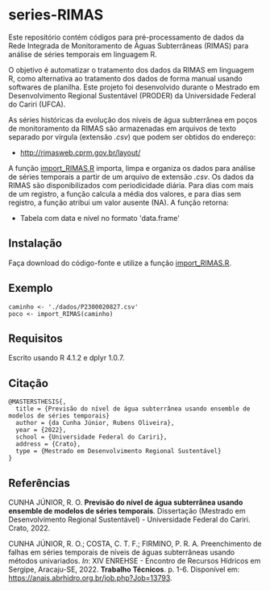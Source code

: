 # series-RIMAS

Este repositório contém códigos para pré-processamento de dados da Rede Integrada de Monitoramento de Águas Subterrâneas (RIMAS) para análise de séries temporais em linguagem R.

O objetivo é automatizar o tratamento dos dados da RIMAS em linguagem R, como alternativa ao tratamento dos dados de forma manual usando softwares de planilha.
Este projeto foi desenvolvido durante o Mestrado em Desenvolvimento Regional Sustentável (PRODER) da Universidade Federal do Cariri (UFCA).

As séries históricas da evolução dos níveis de água subterrânea em poços de monitoramento da RIMAS são armazenadas em arquivos de texto separado por vírgula (extensão *.csv*) que podem ser obtidos do endereço:

- http://rimasweb.cprm.gov.br/layout/

A função [import_RIMAS.R](import_RIMAS.R) importa, limpa e organiza os dados para análise de séries temporais a partir de um arquivo de extensão *.csv*.
Os dados da RIMAS são disponibilizados com periodicidade diária.
Para dias com mais de um registro, a função calcula a média dos valores, e para dias sem registro, a função atribui um valor ausente (NA).
A função retorna:

- Tabela com data e nível no formato 'data.frame'

## Instalação

Faça download do código-fonte e utilize a função [import_RIMAS.R](import_RIMAS.R).

## Exemplo

```
caminho <- './dados/P2300020827.csv'
poco <- import_RIMAS(caminho)
```

## Requisitos

Escrito usando R 4.1.2 e dplyr 1.0.7.

## Citação

```
@MASTERSTHESIS{,
  title = {Previsão do nível de água subterrânea usando ensemble de modelos de séries temporais}
  author = {da Cunha Júnior, Rubens Oliveira},
  year = {2022},
  school = {Universidade Federal do Cariri},
  address = {Crato},
  type = {Mestrado em Desenvolvimento Regional Sustentável}
}
```

## Referências
<a id="1"></a> 
CUNHA JÚNIOR, R. O. 
**Previsão do nível de água subterrânea usando ensemble de modelos de séries temporais**. 
Dissertação (Mestrado em Desenvolvimento Regional Sustentável) -
Universidade Federal do Cariri.
Crato, 2022.

<a id="2"></a> 
CUNHA JÚNIOR, R. O.; COSTA, C. T. F.; FIRMINO, P. R. A. 
Preenchimento de falhas em séries temporais de níveis de águas subterrâneas usando métodos univariados. 
*In*: XIV ENREHSE - Encontro de Recursos Hídricos em Sergipe, Aracaju-SE, 2022.
**Trabalho Técnicos**.
p. 1-6.
Disponível em: https://anais.abrhidro.org.br/job.php?Job=13793.
